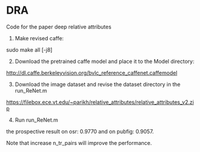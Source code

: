 # DRA
Code for the paper deep relative attributes

1. Make revised caffe:

sudo make all [-j8]

2. Download the pretrained caffe model and place it to the Model directory:

http://dl.caffe.berkeleyvision.org/bvlc_reference_caffenet.caffemodel

3. Download the image dataset and revise the dataset directory in the run_ReNet.m

https://filebox.ece.vt.edu/~parikh/relative_attributes/relative_attributes_v2.zip

4. Run run_ReNet.m

the prospective result on osr: 0.9770 and on pubfig: 0.9057.

Note that increase n_tr_pairs will improve the performance.



